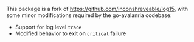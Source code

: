 This package is a fork of https://github.com/inconshreveable/log15, with some
minor modifications required by the go-avalanria codebase:

 * Support for log level `trace`
 * Modified behavior to exit on `critical` failure

